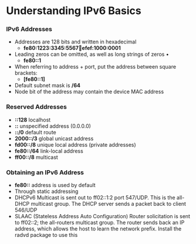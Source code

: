 # Understanding IPv6 Basics



### IPv6 Addresses

* Addresses are 128 bits and written in hexadecimal
  * **fe80:1223:3345:5567:abcd:efef:1000:0001**
* Leading zeros can be omitted, as well as long strings of zeros •&#x20;
  * **fe80::1**
* When referring to address + port, put the address between square brackets:&#x20;
  * **\[fe80::1]**
* Default subnet mask is **/64**&#x20;
* Node bit of the address may contain the device MAC address



### Reserved Addresses

* **::128**      localhost&#x20;
* **::**           unspecified address (0.0.0.0)&#x20;
* **::/0**          default route&#x20;
* **2000::/3**       global unicast address&#x20;
* **fd00::/8**        unique local address (private addresses)&#x20;
* **fe80::/64** link-local address&#x20;
* **ff00::/8**         multicast



### Obtaining an IPv6 Address

* **fe80::** address is used by default&#x20;
* Through static addressing&#x20;
* DHCPv6 Multicast is sent out to ff02::1:2 port 547/UDP. This is the all-DHCP multicast group. The DHCP server sends a packet back to client 546/UDP&#x20;
* SLAAC (Stateless Address Auto Configuration) Router solicitation is sent to ff02::2; the all-routers multicast group. The router sends back an IP address, which allows the host to learn the network prefix. Install the radvd package to use this
